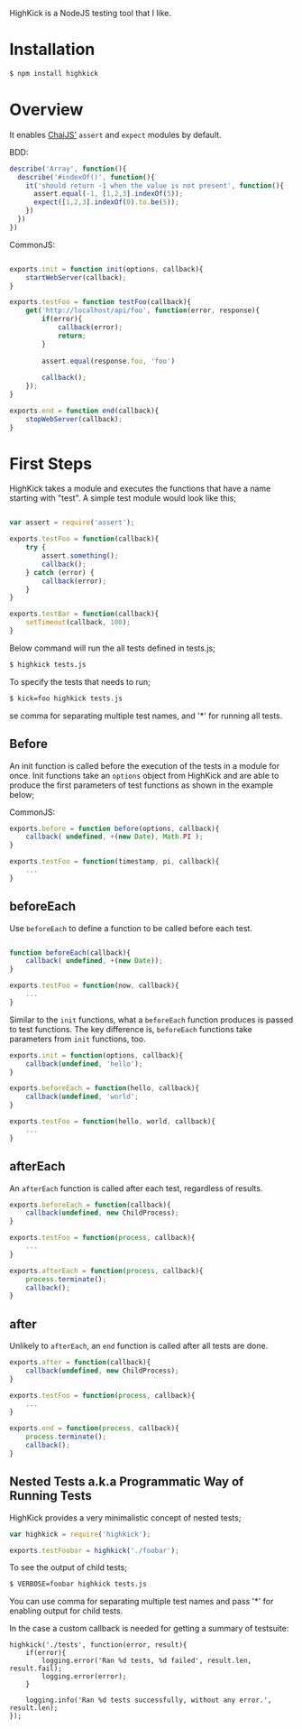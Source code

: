 HighKick is a NodeJS testing tool that I like.

# Installation

```bash
$ npm install highkick
```

# Overview

It enables [ChaiJS'](http://chaijs.com/) `assert` and `expect` modules by default.

BDD: 
```js
describe('Array', function(){
  describe('#indexOf()', function(){
    it('should return -1 when the value is not present', function(){
      assert.equal(-1, [1,2,3].indexOf(5));
      expect([1,2,3].indexOf(0).to.be(5));
    })
  })
})
```

CommonJS:
```javascript

exports.init = function init(options, callback){
    startWebServer(callback);
}

exports.testFoo = function testFoo(callback){
    get('http://localhost/api/foo', function(error, response){
        if(error){
            callback(error);
            return;
        }
        
        assert.equal(response.foo, 'foo')
        
        callback();
    });
}

exports.end = function end(callback){
    stopWebServer(callback);
}

```

# First Steps

HighKick takes a module and executes the functions that have a name starting with "test". A simple test module would look like this;

```javascript

var assert = require('assert');

exports.testFoo = function(callback){
    try {
        assert.something();
        callback();
    } catch (error) {
        callback(error);
    }
}

exports.testBar = function(callback){
    setTimeout(callback, 100);
}

```

Below command will run the all tests defined in tests.js;

```bash
$ highkick tests.js
```

To specify the tests that needs to run;

```bash
$ kick=foo highkick tests.js
```

se comma for separating multiple test names, and '*' for running all tests.

## Before

An init function is called before the execution of the tests in a module for once. Init functions take an `options` object from HighKick and are able to
produce the first parameters of test functions as shown in the example below;

CommonJS: 
```javascript
exports.before = function before(options, callback){
    callback( undefined, +(new Date), Math.PI );
}

exports.testFoo = function(timestamp, pi, callback){
    ...
}
```

## beforeEach

Use `beforeEach` to define a function to be called before each test.

```javascript

function beforeEach(callback){
    callback( undefined, +(new Date));
}

exports.testFoo = function(now, callback){
    ...
}

```

Similar to the `init` functions, what a `beforeEach` function produces is passed to test functions. The key difference is, `beforeEach` functions take parameters from `init` functions, too.

```javascript
exports.init = function(options, callback){
    callback(undefined, 'hello');
}

exports.beforeEach = function(hello, callback){
    callback(undefined, 'world';
}

exports.testFoo = function(hello, world, callback){
    ...
}
```

## afterEach

An `afterEach` function is called after each test, regardless of results.

```javascript
exports.beforeEach = function(callback){
    callback(undefined, new ChildProcess);
}

exports.testFoo = function(process, callback){
    ...
}

exports.afterEach = function(process, callback){
    process.terminate();
    callback();
}
```

## after

Unlikely to `afterEach`, an `end` function is called after all tests are done.

```javascript
exports.after = function(callback){
    callback(undefined, new ChildProcess);
}

exports.testFoo = function(process, callback){
    ...
}

exports.end = function(process, callback){
    process.terminate();
    callback();
}
```

## Nested Tests a.k.a Programmatic Way of Running Tests

HighKick provides a very minimalistic concept of nested tests;

```javascript
var highkick = require('highkick');

exports.testFoobar = highkick('./foobar');
```

To see the output of child tests;

```bash
$ VERBOSE=foobar highkick tests.js
```

You can use comma for separating multiple test names and pass '*' for enabling output for child tests.

In the case a custom callback is needed for getting a summary of testsuite:

```
highkick('./tests', function(error, result){
    if(error){
        logging.error('Ran %d tests, %d failed', result.len, result.fail);
        logging.error(error);
    }

    logging.info('Ran %d tests successfully, without any error.', result.len);
});
```
